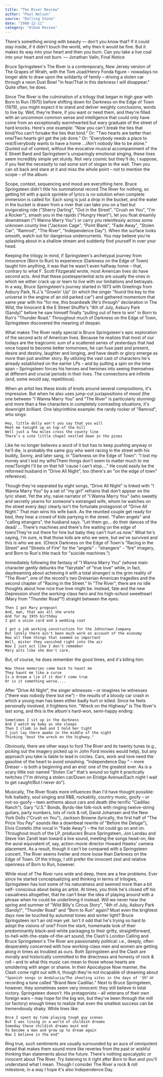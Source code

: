 ```yaml
---
title: "The River Review"
author: "Paul Nelson"
source: "Rolling Stone"
date: "1980-12-11"
category: "Album Review"
---
```


There's something wrong with beauty — don't you know that? If it could stay inside, if it didn't touch the world, why then it would be fine. But it makes its way into your heart and then you burn. Can you take a live coal into your heart and not burn. — Jonathan Valin, Final Notice

Bruce Springsteen's The River is a contemporary, New Jersey version of The Grapes of Wrath, with the Tom Joad/Henry Fonda figure – nowadays no longer able to draw upon the solidarity of family – driving a stolen car through a neon Dust Bowl "in fear/That in this darkness I will disappear." Quite often, he does.

Since The River is the culmination of a trilogy that began in high gear with Born to Run (1975) before shifting down for Darkness on the Edge of Town (1978), you might expect it to stand and deliver weighty conclusions, words to live by. Well, they're there, if you want or need them, and they're filled with an uncommon common sense and intelligence that could only have come from an exceptionally warmhearted but wary graduate of the street of hard knocks. Here's one example: "Now you can't break the ties that bind/You can't forsake the ties that bind." Or: "Two hearts are better than one/Two hearts girl get the job done." Or: "Everybody needs a place to rest/Everybody wants to have a home .../Ain't nobody like to be alone." Quoted out of context, without the evocative musical accompaniment of the E Street Band and Springsteen's unsparingly emotional singing, these lines seem incredibly simple yet sturdy. Not very cosmic but they'll do, I suppose, if you feel the necessity to nail some sort of slogan to the wall. Then you can sit back and stare at it and miss the whole point – not to mention the scope – of the album.

Scope, context, sequencing and mood are everything here. Bruce Springsteen didn't title his summational record The River for nothing, so getting hit with a quick sprinkle of lyrics is no solution when complete immersion is called for. Each song is just a drop in the bucket, and the water in the bucket is drawn from a river that can take you on a fast but invigorating ride ("Sherry Darling", "Out in the Street", "Crush on You", "I'm a Rocker"), smash you in the rapids ("Hungry Heart"), let you float dreamily downstream ("I Wanna Marry You") or carry you relentlessly across some unknown county line ("Jackson Cage", "Point Blank", "Fade Away", "Stolen Car", "Ramrod", "The River", "Independence Day"). When the surface looks smooth, watch out for dangerous undercurrents. You may believe you're splashing about in a shallow stream and suddenly find yourself in over your head.

Keeping the trilogy in mind, if Springsteen's archetypal journey from innocence (Born to Run) to experience (Darkness on the Edge of Town) taught him anything, it was that he wasn't even halfway home – that, contrary to what F. Scott Fitzgerald wrote, most American lives do have second acts. And that these postexperiential acts are usually the ones in which we either crack up or learn to live with our limitations and betrayals. In a way, Bruce Springsteen's journey started in 1973 with Greetings from Asbury Park, N.J.'s "Growin' Up" (in which the singer "found the key to the universe in the engine of an old parked car") and gathered momentum that same year with his "for me, this boardwalk life's through" declaration in The Wild, the Innocent & the E Street Shuffle's "4th of July, Asbury Park (Sandy)" before he saw himself finally "pulling out of here to win" in Born to Run's "Thunder Road." Throughout much of Darkness on the Edge of Town, Springsteen discovered the meaning of despair.

What makes The River really special is Bruce Springsteen's epic exploration of the second acts of American lives. Because he realizes that most of our todays are the tragicomic sum of a scattered series of yesterdays that had once hoped to become better tomorrows, he can fuse past and present, desire and destiny, laughter and longing, and have death or glory emerge as more than just another story. By utilizing the vast cast of characters he's already established on the earlier LPs – and by putting a spin on the time span – Springsteen forces his heroes and heroines into seeing themselves at different and crucial periods in their lives. The connections are infinite (and, some would say, repetitious).

When an artist ties these kinds of knots around several compositions, it's impressive. But when he also uses jump-cut juxtapositions of mood (the one between "I Wanna Marry You" and "The River" is particularly stunning) and more than a few characters in completely contrasting situations, it's downright brilliant. One labyrinthine example: the randy rocker of "Ramrod", who sings:

```
Hey, little dolly won't you say that you will
Meet me tonight up on top of the hill
Well just a few miles cross the county line
There's a cute little chapel nestled down in the pines
```

Like he no longer believes a word of it but has to keep pushing anyway or he'll die, is probably the same guy who went racing in the street with his buddy, Sonny, and later sang, in "Darkness on the Edge of Town": "I lost my money and I lost my wife/Them things don't seem to matter much to me now/Tonight I'll be on that hill 'cause I can't stop...." He could easily be the reformed husband in "Drive All Night", too (there's an "on the edge of town" reference).

Though they're separated by eight songs, "Drive All Night" is linked with "I Wanna Marry You" by a set of "my girl" refrains that don't appear on the lyric sheet. Yet the shy, naive narrator of "I Wanna Marry You" (who sweetly and secretly yearns for someone's estranged wife, whom he watches on the street every day) clearly isn't the fortunate protagonist of "Drive All Night." That man wins his wife back. As the reunited couple get ready for bed, they hear a crowd of kids partying in the street. "Fallen angels" and "calling strangers", the husband says. "Let them go... do their dances of the dead/ ... There's machines and there's fire waiting on the edge of town/They're out there for hire but baby they can't hurt us now." What he's saying, I'm sure, is that those kids are who we were, but we've survived and this is who we are. (Check Darkness on the Edge of Town's "Racing in the Street" and "Streets of Fire" for the "angels" - "strangers" - "fire" imagery, and Born to Run's title track for "suicide machines.")

Immediately following the fantasy of "I Wanna Marry You" (whose main character gently debunks the "fairytale" of "true love" while, in fact, daydreaming about achieving it with a total stranger) is the grim reality of "The River", one of the record's two Dreiserian American tragedies and the second chapter of "Racing in the Street." In "The River", there are no idle thoughts about how nice true love might be. Instead, fate and the new Depression shoot the working-class hero and his high-school sweetheart (Mary from "Thunder Road"?) straight between the eyes:

```
Then I got Mary pregnant
And, man, that was all she wrote
And for my 19th birthday
I got a union card and a wedding coat
```

```
I got a job working construction for the Johnstown Company
But lately there ain't been much work on account of the economy
Now all them things that seemed so important
Well, mister they vanished right into the air
Now I just act like I don't remember
Mary acts like she don't care.
```

But, of course, he does remember the good times, and it's killing him:

```
Now those memories come back to haunt me
They haunt me like a curse
Is a dream a lie if it don't come true
Or is it something worse....
```

After "Drive All Night", the singer witnesses – or imagines he witnesses ("there was nobody there but me") – the results of a bloody car crash in which a young man has been either badly hurt or killed. Since he feels personally involved, it frightens him. "Wreck on the Highway" is The River's last song, and this is the album's hard-won, semi-happy ending:

```
Sometimes I sit up in the darkness
And I watch my baby as she sleeps
Then I climb in bed and I hold her tight
I just lay there awake in the middle of the night
Thinking 'bout the wreck on the highway."
```

Obviously, there are other ways to ford The River and its twenty tunes (e.g., picking out the imagery picked up in John Ford movies would help), but any approach you take is liable to lead in circles. Cars, work and love need the gasoline of the heart to avoid smashing. "Independence Day " – more Dreiser – is both a beginning and an end: one of the greatest ever. As is a scary little noir named "Stolen Car" that's wound so tight it practically twitches ("I'm driving a stolen car/Down on Elridge Avenue/Each night I wait to get caught/But I never do").

Musically, The River floats more influences than I'd have thought possible: folk balladry, soul singing and R&B, rockabilly, country music, goofy – or not-so-goofy – teen anthems about cars and death (the terrific "Cadillac Ranch"), Gary "U.S." Bonds, Byrds-like folk-rock with ringing twelve-string guitars, party numbers, lots of rock & roll, David Johansen and the New York Dolls ("Crush on You"), Jackson Browne (lyrically, the first half of "The Price You Pay" sounds like a downbeat rewrite of "Before the Deluge"), Elvis Costello (the vocal in "Fade Away") – the list could go on and on. Throughout much of the LP, producers Bruce Springsteen, Jon Landau and Steve Van Zandt lean toward a live sound, meeting the songs head-on, like the aural equivalent of, say, action-movie director Howard Hawks' camera placement. As a result, though it can't be compared with a Springsteen concert, The River seems livelier and more loose than Darkness on the Edge of Town. Of the trilogy, I still prefer the innocent zest and relative openness of Born to Run, however.

While most of The River runs wide and deep, there are a few problems. Ever since he started conceptualizing and thinking in terms of trilogies, Springsteen has lost some of his naturalness and seemed more than a bit self- conscious about being an artist. At times, you think he's closed off his casualness altogether, that he can't bear the idea of playing around with a phrase when he could be underlining it instead. Will we never hear the spring and summer of "Wild Billy's Circus Story", "4th of July, Asbury Park (Sandy)", "Thunder Road" and "Born to Run" again? Must even the brightest days now be touched by autumnal tones and winter light? Bruce Springsteen isn't an old man yet. Isn't it odd that he's trying so hard to adopt the visions of one? From the stark, homemade look of their predominantly black-and-white packaging to their gritty, straightforward, to-hell-with-the-state-of-the-art sound, the Clash's London Calling and Bruce Springsteen's The River are passionately political: i.e., deeply, often desperately concerned with how working-class men and women are getting along in times as troubled as ours. Both Springsteen and the Clash are morally and historically committed to the directness and honesty of rock & roll – and to what this music can mean to those whose hearts are smoldering with anger or shame. In their Apocalypse Now manner, the Clash come right out with it, though they're not incapable of dreaming about `"Spanish songs in Andalucia/The shooting sites in the days of '39"` or recording a tune called "Brand New Cadillac." Next to Bruce Springsteen, however, they sometimes seem very innocent: they still believe in total victory. Springsteen doesn't. His protagonists – all veterans of their own foreign wars – may hope for the big win, but they've been through the mill (or factory) enough times to realize that even the smallest success can be tremendously shaky. While lines like:

```
Once I spent my time playing tough guy scenes
But I was living in a world of childish dreams
Someday these childish dreams must end
To become a man and grow up to dream again
Now I believe in the end"
```

Ring true, such sentiments are usually surrounded by an aura of omnipotent dread that makes them sound more like reveries from the past or wishful thinking than statements about the future. There's nothing apocalyptic or innocent about The River. Try listening to it right after Born to Run and you'll understand what I mean. Though I consider The River a rock & roll milestone, in a way I hope it's also Independence Day.
